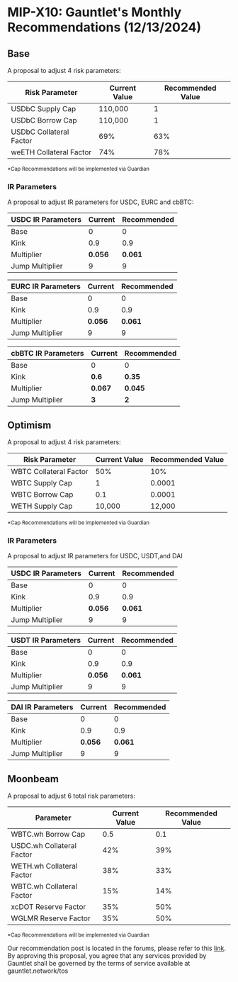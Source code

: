 # MIP-X10: Gauntlet's Monthly Recommendations (12/13/2024)

## Base

A proposal to adjust 4 risk parameters:

| Risk Parameter          | Current Value | Recommended Value |
| ----------------------- | ------------- | ----------------- |
| USDbC Supply Cap        | 110,000       | 1                 |
| USDbC Borrow Cap        | 110,000       | 1                 |
| USDbC Collateral Factor | 69%           | 63%               |
| weETH Collateral Factor | 74%           | 78%               |

<sub> \*Cap Recommendations will be implemented via Guardian </sub>

### IR Parameters

A proposal to adjust IR parameters for USDC, EURC and cbBTC:

| USDC IR Parameters | Current   | Recommended |
| ------------------ | --------- | ----------- |
| Base               | 0         | 0           |
| Kink               | 0.9       | 0.9         |
| Multiplier         | **0.056** | **0.061**   |
| Jump Multiplier    | 9         | 9           |

| EURC IR Parameters | Current   | Recommended |
| ------------------ | --------- | ----------- |
| Base               | 0         | 0           |
| Kink               | 0.9       | 0.9         |
| Multiplier         | **0.056** | **0.061**   |
| Jump Multiplier    | 9         | 9           |

| cbBTC IR Parameters | Current   | Recommended |
| ------------------- | --------- | ----------- |
| Base                | 0         | 0           |
| Kink                | **0.6**   | **0.35**    |
| Multiplier          | **0.067** | **0.045**   |
| Jump Multiplier     | **3**     | **2**       |

## Optimism

A proposal to adjust 4 risk parameters:

| Risk Parameter         | Current Value | Recommended Value |
| ---------------------- | ------------- | ----------------- |
| WBTC Collateral Factor | 50%           | 10%               |
| WBTC Supply Cap        | 1             | 0.0001            |
| WBTC Borrow Cap        | 0.1           | 0.0001            |
| WETH Supply Cap        | 10,000        | 12,000            |

<sub> \*Cap Recommendations will be implemented via Guardian </sub>

### IR Parameters

A proposal to adjust IR parameters for USDC, USDT,and DAI

| USDC IR Parameters | Current   | Recommended |
| ------------------ | --------- | ----------- |
| Base               | 0         | 0           |
| Kink               | 0.9       | 0.9         |
| Multiplier         | **0.056** | **0.061**   |
| Jump Multiplier    | 9         | 9           |

| USDT IR Parameters | Current   | Recommended |
| ------------------ | --------- | ----------- |
| Base               | 0         | 0           |
| Kink               | 0.9       | 0.9         |
| Multiplier         | **0.056** | **0.061**   |
| Jump Multiplier    | 9         | 9           |

| DAI IR Parameters | Current   | Recommended |
| ----------------- | --------- | ----------- |
| Base              | 0         | 0           |
| Kink              | 0.9       | 0.9         |
| Multiplier        | **0.056** | **0.061**   |
| Jump Multiplier   | 9         | 9           |

## Moonbeam

A proposal to adjust 6 total risk parameters:

| Parameter                 | Current Value | Recommended Value |
| ------------------------- | ------------- | ----------------- |
| WBTC.wh Borrow Cap        | 0.5           | 0.1               |
| USDC.wh Collateral Factor | 42%           | 39%               |
| WETH.wh Collateral Factor | 38%           | 33%               |
| WBTC.wh Collateral Factor | 15%           | 14%               |
| xcDOT Reserve Factor      | 35%           | 50%               |
| WGLMR Reserve Factor      | 35%           | 50%               |

<sub> \*Cap Recommendations will be implemented via Guardian </sub>

Our recommendation post is located in the forums, please refer to this
[link](https://forum.moonwell.fi/t/gauntlet-base-optimism-moonbeam-moonriver-monthly-recommendations-2024-12-13/1458).
By approving this proposal, you agree that any services provided by Gauntlet
shall be governed by the terms of service available at gauntlet.network/tos
